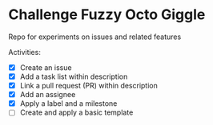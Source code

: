 # Challenge Fuzzy Octo Giggle
Repo for experiments on issues and related features

Activities:

- [x] Create an issue
- [x] Add a task list within description
- [x] Link a pull request (PR) within description
- [x] Add an assignee
- [x] Apply a label and a milestone
- [ ] Create and apply a basic template
